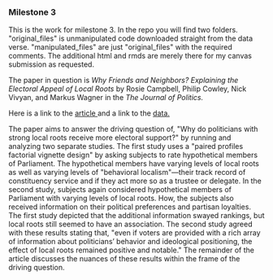 ### Milestone 3

This is the work for milestone 3. In the repo you will find two folders. "original_files" is unmanipulated code downloaded straight from the data verse. "manipulated_files" are just "original_files" with the required comments. The additional html and rmds are merely there for my canvas submission as requested.

The paper in question is <i> Why Friends and Neighbors? Explaining the Electoral Appeal of Local Roots </i> by Rosie Campbell, Philip Cowley, Nick Vivyan, and Markus Wagner in the <i>The Journal of Politics.</i>

Here is a link to the <a href = "https://www-journals-uchicago-edu.ezp-prod1.hul.harvard.edu/doi/pdfplus/10.1086%2F703131"> article </a> and a link to the <a href = "https://dataverse.harvard.edu/dataset.xhtml?persistentId=doi:10.7910/DVN/C15VOD"> data. </a>

The paper aims to answer the driving question of, "Why do politicians with strong local roots receive more electoral support?" by running and analyzing two separate studies. The first study uses a "paired profiles factorial vignette design" by asking subjects to rate hypothetical members of Parliament. The hypothetical members have varying levels of local roots as well as varying levels of "behavioral localism"—their track record of constituency service and if they act more so as a trustee or delegate. In the second study, subjects again considered hypothetical members of Parliament with varying levels of local roots. How, the subjects also received information on their political preferences and partisan loyalties. The first study depicted that the additional information swayed rankings, but local roots still seemed to have an association. The second study agreed with these results stating that, "even if voters are provided with a rich array of information about politicians’ behavior and ideological positioning, the effect of local roots remained positive and notable." The remainder of the article discusses the nuances of these results within the frame of the driving question.

